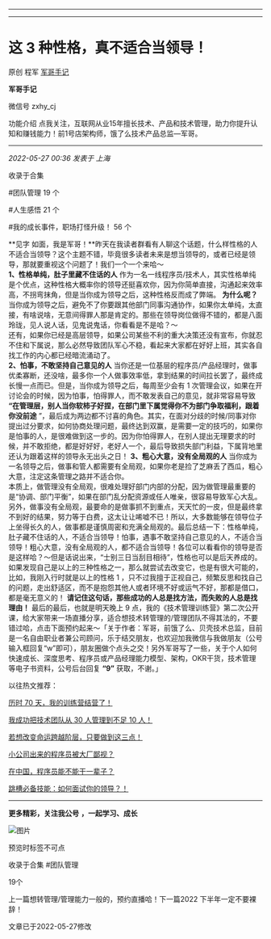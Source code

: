 ----------------------------------------
----------------------------------------
#  这 3 种性格，真不适合当领导！

原创 程军  [ 军哥手记 ](javascript:void\(0\);)

**军哥手记** ![]()

微信号 zxhy_cj

功能介绍 点我关注，互联网从业15年擅长技术、产品和技术管理，助力你提升认知和赚钱能力！前1号店架构师，饿了么技术产品总监—军哥。

____

_2022-05-27 00:36_ _发表于 上海_

收录于合集

#团队管理 19 个

#人生感悟 21 个

#我的成长事件，职场打怪升级！ 56 个

**见字
如面，我是军哥！**昨天在我读者群看有人聊这个话题，什么样性格的人不适合当领导？这个主题不错，毕竟很多读者未来是想当领导的，或者已经是领导，那就要重视这个问题了！我们一个一个来哈～  
 **1、性格单纯，肚子里藏不住话的人**
作为一名一线程序员/技术人，其实性格单纯是个优点，这种性格大概率你的领导还挺喜欢你，因为你简单直接，沟通起来效率高，不拐弯抹角，但是当你成为领导之后，这种性格反而成了弊端。
**为什么呢？**
当你成为领导之后，避免不了你要跟其他部门同事沟通协作，如果你太单纯，太直接，有啥说啥，无意间得罪人那是肯定的。那些在领导岗位做得不错的，都是八面玲珑，见人说人话，见鬼说鬼话，你看看是不是哈？～  
还有，如果你已经是高层领导，如果公司某些不利的重大决策还没有宣布，你就忍不住和下属说，那么必然导致团队军心不稳，看起来大家都在好好上班，其实各自找工作的内心都已经暗流涌动了。  
 **2、怕事，不敢坚持自己意见的人**
当你还是一位基层的程序员/产品经理时，做事优柔寡断，还没啥，最多你一个人做事效率低，拿到结果的时间拉长罢了，最终成长慢一点而已。但是，当你成为领导之后，每周至少会有
1 次管理会议，如果在开讨论会的时候，因为怕事，怕得罪人，而不敢发表自己的意见，就非常容易导致
**“在管理层，别人当你软柿子好捏，在部门里下属觉得你不为部门争取福利，跟着你没前途**
”，最后成为两边都不讨喜的角色。其实，在面对分歧的时候/同事对你提出过分要求，如何协商处理问题，最终达到双赢，是需要一定的技巧的，如果你是怕事的人，是很难做到这一步的。因为你怕得罪人，在别人提出无理要求的时候，并不敢拒绝，都是好好好，老好人一个，最后导致损失部门利益，下属背地里还认为跟着这样的领导永无出头之日！
**3、粗心大意，没有全局观的人** 当你成为一名领导之后，做事和管人都需要有全局观，如果你老是捡了芝麻丢了西瓜，粗心大意，注定这条管理之路并不适合你。  
本质上，做管理没有全局观，很难处理好部门内部的分配，因为做管理最重要的是“协调、部门平衡”，如果在部门乱分配资源或任人唯亲，很容易导致军心大乱。另外，做事没有全局观，最要命的是做事抓不到重点，天天忙的一皮，但是最终拿不到好的结果，努力等于白费，这太让让唏嘘不已！所以，大多数能够在领导位子上坐得长久的人，做事都是谨慎周密和充满全局观的。最后总结一下：性格单纯，肚子藏不住话的人，不适合当领导！怕事，遇事不敢坚持自己意见的人，不适合当领导！粗心大意，没有全局观的人，都不适合当领导！各位可以看看你的领导是否是这样哈？～但是话说出来，“士别三日当刮目相待”，性格也可以是后天养成的。如果发现自己是以上的三种性格之一，那么就尝试去改变它，也是有很大可能的，比如，我刚入行时就是以上的性格
1 ，只不过我擅于正视自己，频繁反思和找自己的问题，走出舒适区，而不是抱怨其他人或者环境不好或运气不好，那都是借口，都是毫无意义的！
**请记住这句话，那些成功的人总是找方法，而失败的人总是找理由！** 最后的最后，也就是明天晚上 9
点，我的《技术管理训练营》第二次公开课，给大家带来一场直播分享，适合想技术转管理的/管理团队不得其法的，不要错过哈，点击下面预约起来～「关于作者：军哥，前饿了么、贝壳技术总监，目前是一名自由职业者兼公司顾问，乐于结交朋友，也欢迎加我微信与我做朋友（公号输入框回复“w”即可），朋友圈做个点头之交！另外军哥写了一些，关于个人如何快速成长、深度思考、程序员或产品经理能力模型、架构，OKR干货，技术管理等电子书资料，公号后台回复
**“9”** 获取，不谢。」  

以往热文推荐：

[历时 70
天，我的训练营结营了！](http://mp.weixin.qq.com/s?__biz=MzA3MDU2MjM4Ng==&mid=2247495910&idx=1&sn=9e69e3cab9aa256cc49687354de724a8&chksm=9f3857dba84fdecd1181f10985b607893330be5e7c1bc613b17f6e5728085683909346f5ccf9&scene=21#wechat_redirect)  

[我成功把技术团队从 30 人管理到不足 10
人！](http://mp.weixin.qq.com/s?__biz=MzA3MDU2MjM4Ng==&mid=2247495828&idx=1&sn=ba27442b19063b86bed9102f2e093de0&chksm=9f3857a9a84fdebf5cf56b8fa017a933a21d6e63a66a44f14dca70a5d9cbebfee13cd0c571f2&scene=21#wechat_redirect)  

[若想改变命运跨越阶层，只要做到这三点！](http://mp.weixin.qq.com/s?__biz=MzA3MDU2MjM4Ng==&mid=2247495631&idx=1&sn=e36b77b842a3f1bee7629cf203771fb6&chksm=9f3848f2a84fc1e4b67349354b832ae52e320b01fa675cee130e87de5f188d8f6a388e0acd27&scene=21#wechat_redirect)

[小公司出来的程序员被大厂鄙视？](http://mp.weixin.qq.com/s?__biz=MzA3MDU2MjM4Ng==&mid=2247495474&idx=1&sn=ee3fe0d44666e11c581812f6a039a973&chksm=9f38480fa84fc11924759b7b22c51fce2bd5f087fb987e3d220ee80caf42aaa8507458dad6f2&scene=21#wechat_redirect)  

[在中国，程序员能不能干一辈子？](http://mp.weixin.qq.com/s?__biz=MzA3MDU2MjM4Ng==&mid=2247495447&idx=1&sn=f2defe9a117e799bb204f50c73e479fd&chksm=9f38482aa84fc13c734eb5d940f0c3a0aca29a1a34a6b7ffaf6f97641486677d4ac9bd13a986&scene=21#wechat_redirect)

[跳槽必备技能：如何面试你的领导？！](http://mp.weixin.qq.com/s?__biz=MzA3MDU2MjM4Ng==&mid=2247494536&idx=1&sn=fb28d9f71c2a44d5286ba7e599dbecd0&chksm=9f384cb5a84fc5a30beb3c244c3e1407f07a8734d39e7629a913672ae99a1229c8a3221824ba&scene=21#wechat_redirect)  

* * *

  

 **更多精彩，关注我公号** **，一起学习、成长**

![图片](https://mmbiz.qpic.cn/mmbiz_png/b96CibCt70iaajvl7fD4ZCicMcjhXMp1v6UibM134tIsO1j5yqHyNhh9arj090oAL7zGhRJRq6cFqFOlDZMleLl4pw/640?wx_fmt=png)

预览时标签不可点

收录于合集 #团队管理

19个

上一篇想转管理/管理能力一般的，预约直播哈！下一篇2022 下半年一定不要裸辞！

文章已于2022-05-27修改

